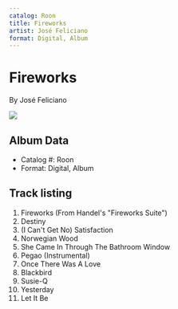 ```yaml
---
catalog: Roon
title: Fireworks
artist: José Feliciano
format: Digital, Album
---
```


# Fireworks

By José Feliciano

![](../../assets/albumcovers/José_Feliciano-Fireworks.png)

## Album Data

- Catalog #: Roon
- Format: Digital, Album


## Track listing


1. Fireworks (From Handel's "Fireworks Suite")
2. Destiny
3. (I Can't Get No) Satisfaction
4. Norwegian Wood
5. She Came In Through The Bathroom Window
6. Pegao (Instrumental)
7. Once There Was A Love
8. Blackbird
9. Susie-Q
10. Yesterday
11. Let It Be

